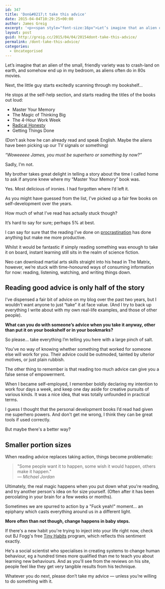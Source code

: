 ```yaml
---
id: 347
title: 'Don&#8217;t take this advice'
date: 2015-04-04T10:29:25+00:00
author: James Greig
excerpt: '<p><span style="font-size:16px">Let’s imagine that an alien of the small, friendly variety was to crash-land on earth, and somehow end up in my bedroom, as aliens often do in 80s movies...</span></p>'
layout: post
guid: http://greig.cc/2015/04/04/20154dont-take-this-advice/
permalink: /dont-take-this-advice/
categories:
  - Uncategorised
---
```

<p>Let’s imagine that an alien of the small, friendly variety was to crash-land on earth, and somehow end up in my bedroom, as aliens often do in 80s movies.</p>

<p>Next, the little guy starts excitedly scanning through my bookshelf…</p>

<p>He stops at the self-help section, and starts reading the titles of the books out loud:</p>

<ul>
<li>Master Your Memory</li>
<li>The Magic of Thinking Big</li>
<li>The 4-Hour Work Week</li>
<li><a href="http://greig.cc/journal/your-mind-is-a-jail-built-out-of-bullshit">Radical Honesty</a></li>
<li>Getting Things Done</li>
</ul>

<p>(Don’t ask how he can already read and speak English. Maybe the aliens have been picking up our TV signals or something)</p>

<p><em>“Woweeeee James, you must be superhero or something by now?”</em>  </p>

<p>Sadly, I’m not.</p>

<p>My brother takes great delight in telling a story about the time I called home to ask if anyone knew where my “Master Your Memory” book was.</p>

<p>Yes. Most delicious of ironies. I had forgotten where I’d left it.</p>

<p>As you might have guessed from the list, I’ve picked up a fair few books on self-development over the years.</p>

<p>How much of what I’ve read has actually stuck though?</p>

<p>It’s hard to say for sure; perhaps 5% at best.</p>

<p>I can say for sure that the reading I’ve done on <a href="http://greig.cc/journal/2014/1/i-never-finish-anyth">procrastination</a> has done anything but make me more productive.</p>

<p>Whilst it would be fantastic if simply reading something was enough to take it on board, instant learning still sits in the realm of science fiction.</p>

<p>Neo can download martial arts skills straight into his head in The Matrix, however, we’re stuck with time-honoured ways of consuming information for now: reading, listening, watching, and writing things down.</p>

<h2 id="readinggoodadviceisonlyhalfofthestory">Reading good advice is only half of the story</h2>

<p>I’ve dispensed a fair bit of advice on my blog over the past two years, but I wouldn’t want anyone to just “take” it at face value. (And I try to back up everything I write about with my own real-life examples, and those of other people).</p>

<p><strong>What can you do with someone’s advice when you take it anyway, other than put it on your bookshelf or in your bookmarks?</strong></p>

<p>So please... take everything I’m telling you here with a large pinch of salt.</p>

<p>You’ve no way of knowing whether something that worked for someone else will work for you. Their advice could be outmoded, tainted by ulterior motives, or just plain rubbish.</p>

<p>The other thing to remember is that reading too much advice can give you a false sense of empowerment.</p>

<p>When I became self-employed, I remember boldly declaring my intention to work four days a week, and keep one day aside for creative pursuits of various kinds. It was a nice idea, that was totally unfounded in practical terms.</p>

<p>I guess I thought that the personal development books I’d read had given me superhero powers. And don't get me wrong, I think they can be great tools if used correctly.</p>

<p>But maybe there's a better way?</p>

<h2 id="smallerportionsizes">Smaller portion sizes</h2>

<p>When reading advice replaces taking action, things become problematic:</p>

<blockquote>
  <p>"Some people want it to happen, some wish it would happen, others make it happen." <br>
  <em>— Michael Jordan</em></p>
</blockquote>

<p>Ultimately, the real magic happens when you put down what you're reading, and try another person's idea on for size yourself. (Often after it has been percolating in your brain for a few weeks or months).</p>

<p>Sometimes we are spurred to action by a "Fuck yeah!" moment... an epiphany which casts everything around us in a different light.</p>

<p><strong>More often than not though, change happens in baby steps.</strong></p>

<p>If there's a new habit you're trying to inject into your life right now, check out BJ Fogg's free <a href="http://tinyhabits.com/">Tiny Habits</a> program, which reflects this sentiment exactly.</p>

<p>He's a social scientist who specialises in creating systems to change human behaviour, eg a hundred times more qualified than me to teach you about learning new behaviours. And as you'll see from the reviews on his site, people feel like they get very tangible results from his technique.</p>

<p>Whatever you do next, please don’t take my advice — unless you’re willing to do something with it.</p>